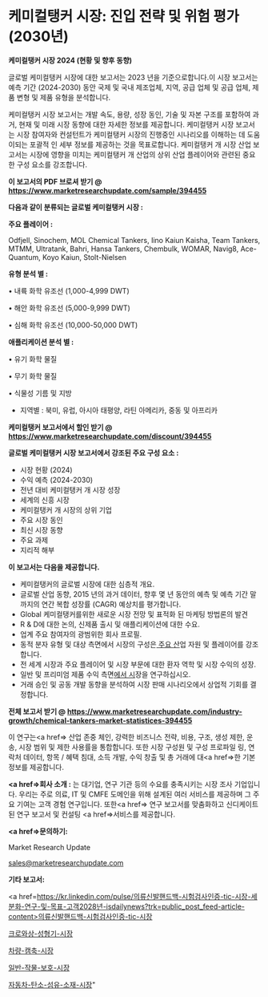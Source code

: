 # 케미컬탱커 시장: 진입 전략 및 위험 평가(2030년)

<strong>케미컬탱커 시장 2024 (현황 및 향후 동향)</strong>

글로벌 케미컬탱커 시장에 대한 보고서는 2023 년을 기준으로합니다.이 시장 보고서는 예측 기간 (2024-2030) 동안 국제 및 국내 제조업체, 지역, 공급 업체 및 공급 업체, 제품 변형 및 제품 유형을 분석합니다.

케미컬탱커 시장 보고서는 개발 속도, 용량, 성장 동인, 기술 및 자본 구조를 포함하여 과거, 현재 및 미래 시장 동향에 대한 자세한 정보를 제공합니다. 케미컬탱커 시장 보고서는 시장 참여자와 컨설턴트가 케미컬탱커 시장의 진행중인 시나리오를 이해하는 데 도움이되는 포괄적 인 세부 정보를 제공하는 것을 목표로합니다. 케미컬탱커 개 시장 산업 보고서는 시장에 영향을 미치는 케미컬탱커 개 산업의 상위 산업 플레이어와 관련된 중요한 구성 요소를 강조합니다.



<strong>이 보고서의 PDF 브로셔 받기 @ <a href=https://www.marketresearchupdate.com/sample/394455>https://www.marketresearchupdate.com/sample/394455</a></strong>



<strong>다음과 같이 분류되는 글로벌 케미컬탱커 시장 :</strong>



<strong>주요 플레이어 :</strong>

Odfjell, Sinochem, MOL Chemical Tankers, Iino Kaiun Kaisha, Team Tankers, MTMM, Ultratank, Bahri, Hansa Tankers, Chembulk, WOMAR, Navig8, Ace-Quantum, Koyo Kaiun, Stolt-Nielsen



<strong>유형 분석 별 :</strong>

• 내륙 화학 유조선 (1,000-4,999 DWT)

• 해안 화학 유조선 (5,000-9,999 DWT)

• 심해 화학 유조선 (10,000-50,000 DWT)



<strong>애플리케이션 분석 별 :</strong>

• 유기 화학 물질

• 무기 화학 물질

• 식물성 기름 및 지방

<ul>
  <li>지역별 : 북미, 유럽, 아시아 태평양, 라틴 아메리카, 중동 및 아프리카</li>
</ul>


<strong>케미컬탱커 보고서에서 할인 받기 @ <a href=https://www.marketresearchupdate.com/discount/394455>https://www.marketresearchupdate.com/discount/394455</a></strong>



<strong>글로벌 케미컬탱커 시장 보고서에서 강조된 주요 구성 요소 :</strong>
<ul>
  <li>시장 현황 (2024)</li>
  <li>수익 예측 (2024-2030)</li>
  <li>전년 대비 케미컬탱커 개 시장 성장</li>
  <li>세계의 신흥 시장</li>
  <li>케미컬탱커 개 시장의 상위 기업</li>
  <li>주요 시장 동인</li>
  <li>최신 시장 동향</li>
  <li>주요 과제</li>
  <li>지리적 해부</li>
</ul>


<strong>이 보고서는 다음을 제공합니다.</strong>
<ul>
  <li>케미컬탱커의 글로벌 시장에 대한 심층적 개요.</li>
  <li>글로벌 산업 동향, 2015 년의 과거 데이터, 향후 몇 년 동안의 예측 및 예측 기간 말까지의 연간 복합 성장률 (CAGR) 예상치를 평가합니다.</li>
  <li>Global 케미컬탱커를위한 새로운 시장 전망 및 표적화 된 마케팅 방법론의 발견</li>
  <li>R &amp; D에 대한 논의, 신제품 출시 및 애플리케이션에 대한 수요.</li>
  <li>업계 주요 참여자의 광범위한 회사 프로필.</li>
  <li>동적 분자 유형 및 대상 측면에서 시장의 구성은<a href=> 주요 산</a>업 자원 및 플레이어를 강조합니다.</li>
  <li>전 세계 시장과 주요 플레이어 및 시장 부문에 대한 환자 역학 및 시장 수익의 성장.</li>
  <li>일반 및 프리미엄 제품 수익 측면<a href=>에서 시</a>장을 연구하십시오.</li>
  <li>거래 승인 및 공동 개발 동향을 분석하여 시장 판매 시나리오에서 상업적 기회를 결정합니다.</li>
</ul>



<strong>전체 보고서 받기 @ <a href=https://www.marketresearchupdate.com/industry-growth/chemical-tankers-market-statistices-394455>https://www.marketresearchupdate.com/industry-growth/chemical-tankers-market-statistices-394455</a></strong>

이 연구는<a href=> 산업 존중</a> 체인, 강력한 비즈니스 전략, 비용, 구조, 생성 제한, 운송, 시장 범위 및 제한 사용률을 통합합니다. 또한 시장 구성원 및 구성 프로파일 링, 연락처 데이터, 항목 / 혜택 침대, 소득 개발, 수익 창출 및 총 거래에 대<a href=>한 기본 </a>정보를 제공합니다.



<strong><a href=>회사 소</a>개 :</strong>
는 대기업, 연구 기관 등의 수요를 충족시키는 시장 조사 기업입니다. 우리는 주로 의료, IT 및 CMFE 도메인을 위해 설계된 여러 서비스를 제공하며 그 주요 기여는 고객 경험 연구입니다. 또한<a href=> 연구 보</a>고서를 맞춤화하고 신디케이트 된 연구 보고서 및 컨설팅 <a href=>서비스</a>를 제공합니다.



<strong><a href=>문의하기:</a></strong>

Market Research Update

sales@marketresearchupdate.com



<strong>기타 보고서:</strong>

<a href=https://kr.linkedin.com/pulse/의류신발핸드백-시험검사인증-tic-시장-세분화-연구-및-목표-고객2028년-isdailynews?trk=public_post_feed-article-content>의류신발핸드백-시험검사인증-tic-시장</a>

<a href=https://www.linkedin.com/pulse/크로와상-성형기-시장-세분화-연구-및-목표-고객2029년-survey-spotlight-pro-24-analysis/>크로와상-성형기-시장</a>

<a href=https://www.linkedin.com/pulse/차량-캠축-시장-세분화-연구-및-목표-고객2029년-trend-tracking-tips-360-analysis-ru2of/>차량-캠축-시장</a>

<a href=https://www.linkedin.com/pulse/일반-작물-보호-시장-현재-및-미래-성장-2029-data-dive-diaries-24-analysis-oxvef/>일반-작물-보호-시장</a>

<a href=https://www.linkedin.com/pulse/자동차-탄소-섬유-소재-시장-진입-전략-및-위험-평가2030년-data-dive-diaries-24-analysis-if28f/>자동차-탄소-섬유-소재-시장</a>"
